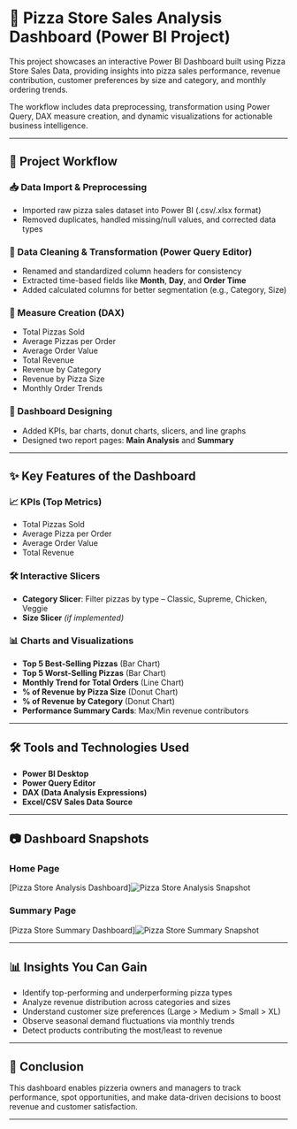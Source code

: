 # 🍕 Pizza Store Sales Analysis Dashboard (Power BI Project)

This project showcases an interactive Power BI Dashboard built using Pizza Store Sales Data, providing insights into pizza sales performance, revenue contribution, customer preferences by size and category, and monthly ordering trends.

The workflow includes data preprocessing, transformation using Power Query, DAX measure creation, and dynamic visualizations for actionable business intelligence.

---

## 📌 Project Workflow

### 📥 Data Import & Preprocessing

- Imported raw pizza sales dataset into Power BI (.csv/.xlsx format)
- Removed duplicates, handled missing/null values, and corrected data types

### 🧹 Data Cleaning & Transformation (Power Query Editor)

- Renamed and standardized column headers for consistency
- Extracted time-based fields like **Month**, **Day**, and **Order Time**
- Added calculated columns for better segmentation (e.g., Category, Size)

### 📐 Measure Creation (DAX)

- Total Pizzas Sold  
- Average Pizzas per Order  
- Average Order Value  
- Total Revenue  
- Revenue by Category  
- Revenue by Pizza Size  
- Monthly Order Trends  

### 🎨 Dashboard Designing

- Added KPIs, bar charts, donut charts, slicers, and line graphs
- Designed two report pages: **Main Analysis** and **Summary**

---

## ✨ Key Features of the Dashboard

### 📈 KPIs (Top Metrics)

- Total Pizzas Sold  
- Average Pizza per Order  
- Average Order Value  
- Total Revenue  

### 🛠 Interactive Slicers

- **Category Slicer**: Filter pizzas by type – Classic, Supreme, Chicken, Veggie  
- **Size Slicer** *(if implemented)*

### 📊 Charts and Visualizations

- **Top 5 Best-Selling Pizzas** (Bar Chart)  
- **Top 5 Worst-Selling Pizzas** (Bar Chart)  
- **Monthly Trend for Total Orders** (Line Chart)  
- **% of Revenue by Pizza Size** (Donut Chart)  
- **% of Revenue by Category** (Donut Chart)  
- **Performance Summary Cards**: Max/Min revenue contributors

---

## 🛠 Tools and Technologies Used

- **Power BI Desktop**  
- **Power Query Editor**  
- **DAX (Data Analysis Expressions)**  
- **Excel/CSV Sales Data Source**  

---

## 📷 Dashboard Snapshots

### Home Page  
[Pizza Store Analysis Dashboard]![Pizza Store Analysis Snapshot](https://github.com/user-attachments/assets/b9daa5f2-7cd1-45be-9861-30fe81faf3f5)


### Summary Page  
[Pizza Store Summary Dashboard]![Pizza Store Summary Snapshot](https://github.com/user-attachments/assets/75ce719e-a491-488c-b872-c08b575fa60a)


---

## 📊 Insights You Can Gain

- Identify top-performing and underperforming pizza types  
- Analyze revenue distribution across categories and sizes  
- Understand customer size preferences (Large > Medium > Small > XL)  
- Observe seasonal demand fluctuations via monthly trends  
- Detect products contributing the most/least to revenue

---

## 🎯 Conclusion

This dashboard enables pizzeria owners and managers to track performance, spot opportunities, and make data-driven decisions to boost revenue and customer satisfaction.

---




